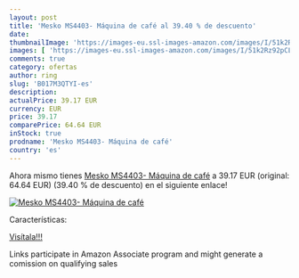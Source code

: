 ```yaml
---
layout: post
title: 'Mesko MS4403- Máquina de café al 39.40 % de descuento'
date: 
thumbnailImage: 'https://images-eu.ssl-images-amazon.com/images/I/51k2Rz92pCL._SL200_.jpg'
images: [ 'https://images-eu.ssl-images-amazon.com/images/I/51k2Rz92pCL._SL200_.jpg' ]
comments: true
category: ofertas
author: ring
slug: 'B017M3QTYI-es'
description:
actualPrice: 39.17 EUR
currency: EUR
price: 39.17
comparePrice: 64.64 EUR
inStock: true
prodname: 'Mesko MS4403- Máquina de café'
country: 'es'
---
```


Ahora mismo tienes [Mesko MS4403- Máquina de café](https://www.amazon.es/dp/B017M3QTYI/?tag=tolees-21) a 39.17 EUR (original: 64.64 EUR) (39.40 %  de descuento) en el siguiente enlace!

[![Mesko MS4403- Máquina de café](https://images-eu.ssl-images-amazon.com/images/I/51k2Rz92pCL._SL200_.jpg)](https://www.amazon.es/dp/B017M3QTYI/?tag=tolees-21)

Características:


[Visítala!!!](https://www.amazon.es/dp/B017M3QTYI/?tag=tolees-21)

Links participate in Amazon Associate program and might generate a comission on qualifying sales
